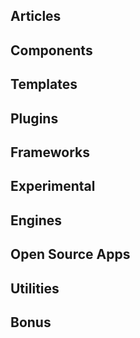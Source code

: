 ## Articles


## Components


## Templates


## Plugins


## Frameworks


## Experimental


## Engines


## Open Source Apps


## Utilities


## Bonus


